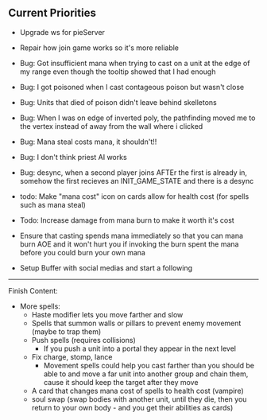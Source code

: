 ## Current Priorities

- Upgrade ws for pieServer
- Repair how join game works so it's more reliable

- Bug: Got insufficient mana when trying to cast on a unit at the edge of my range even though the tooltip showed that I had enough
- Bug: I got poisoned when I cast contageous poison but wasn't close
- Bug: Units that died of poison didn't leave behind skelletons
- Bug: When I was on edge of inverted poly, the pathfinding moved me to the vertex instead of away from the wall where i clicked
- Bug: Mana steal costs mana, it shouldn't!!
- Bug: I don't think priest AI works
- Bug: desync, when a second player joins AFTEr the first is already in, somehow the first recieves an INIT_GAME_STATE and there is a desync
- todo: Make "mana cost" icon on cards allow for health cost (for spells such as mana steal)
- Todo: Increase damage from mana burn to make it worth it's cost
- Ensure that casting spends mana immediately so that you can mana burn AOE and it won't hurt you if invoking the burn spent the mana before you could burn your own mana
- Setup Buffer with social medias and start a following
---
Finish Content:
- More spells:
    - Haste modifier lets you move farther and slow
    - Spells that summon walls or pillars to prevent enemy movement (maybe to trap them)
    - Push spells (requires collisions)
        - If you push a unit into a portal they appear in the next level
    - Fix charge, stomp, lance
        - Movement spells could help you cast farther than you should be able to and move a far unit into another group and chain them, cause it should keep the target after they move
    - A card that changes mana cost of spells to health cost (vampire)
    - soul swap (swap bodies with another unit, until they die, then you return to your own body - and you get their abilities as cards)